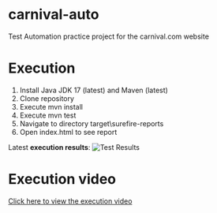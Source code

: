 # carnival-auto
Test Automation practice project for the carnival.com website

# Execution
1. Install Java JDK 17 (latest) and Maven (latest)
1. Clone repository
2. Execute mvn install
3. Execute mvn test
4. Navigate to directory target\surefire-reports
5. Open index.html to see report

Latest **execution results**:
![Test Results](https://user-images.githubusercontent.com/1580433/159519584-30f6a8d4-a47f-47e3-8b85-a9dddcb6263e.png)

# Execution video
[Click here to view the execution video](https://drive.google.com/file/d/1CsXAKOx9QBvrOQkuk_x6m9Gi9tNl02wY/view?usp=sharing)